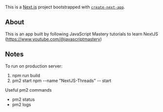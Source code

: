 This is a [Next.js](https://nextjs.org/) project bootstrapped with [`create-next-app`](https://github.com/vercel/next.js/tree/canary/packages/create-next-app).

## About

This is an app built by following JavaScript Mastery tutorials to learn NextJS (https://www.youtube.com/@javascriptmastery)

## Notes

To run on production server:

1. npm run build
2. pm2 start npm --name "NextJS-Threads" -- start

Useful pm2 commands

- pm2 status
- pm2 logs
